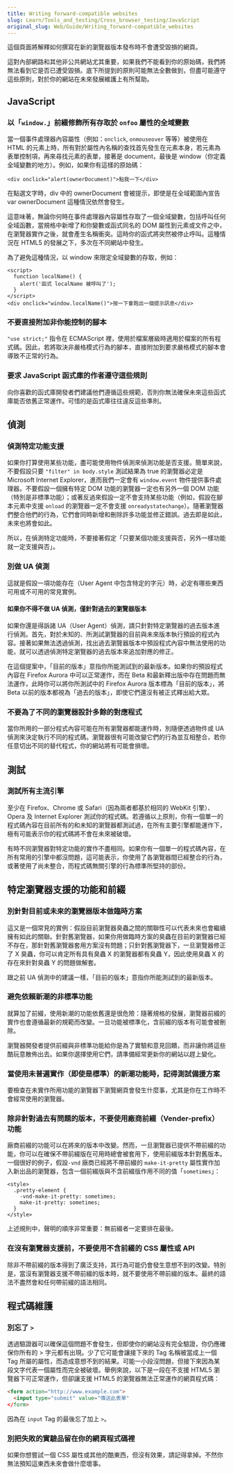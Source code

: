 ```yaml
---
title: Writing forward-compatible websites
slug: Learn/Tools_and_testing/Cross_browser_testing/JavaScript
original_slug: Web/Guide/Writing_forward-compatible_websites
---
```


這個頁面將解釋如何撰寫在新的瀏覽器版本發布時不會遭受毀損的網頁。

這對內部網路和其他非公共網站尤其重要，如果我們不能看到你的原始碼，我們將無法看到它是否已遭受毀損。底下所提到的原則可能無法全數做到，但盡可能遵守這些原則，對於你的網站在未來發展維護上有所幫助。

## JavaScript

### 以「`window.`」前綴修飾所有存取於 `onfoo` 屬性的全域變數

當一個事件處理器內容屬性（例如：`onclick`, `onmouseover` 等等）被使用在 HTML 的元素上時，所有對於屬性內名稱的查找首先發生在元素本身，若元素為表單控制項，再來尋找元素的表單，接著是 document，最後是 window（你定義全域變數的地方）。例如，如果你有這樣的原始碼：

```plain
<div onclick="alert(ownerDocument)">點我一下</div>
```

在點選文字時，div 中的 ownerDocument 會被提示，即使是在全域範圍內宣告 var ownerDocument 這種情況依然會發生。

這意味著，無論你何時在事件處理器內容屬性存取了一個全域變數，包括呼叫任何全域函數，當規格中新增了和你變數或函式同名的 DOM 屬性到元素或文件之中，在瀏覽器實作之後，就會產生名稱衝突。這時你的函式將突然被停止呼叫。這種情況在 HTML5 的發展之下，多次在不同網站中發生。

為了避免這種情況，以 window 來限定全域變數的存取，例如：

```plain
<script>
  function localName() {
    alert('函式 localName 被呼叫了');
  }
</script>
<div onclick="window.localName()">按一下會跑出一個提示訊息</div>
```

### 不要直接附加非你能控制的腳本

`"use strict;"` 指令在 ECMAScript 裡，使用於檔案層級時適用於檔案的所有程式碼。因此，若將取決非嚴格模式行為的腳本，直接附加到要求嚴格模式的腳本會導致不正常的行為。

### 要求 JavaScript 函式庫的作者遵守這些規則

向你喜歡的函式庫開發者們建議他們遵循這些規範，否則你無法確保未來這些函式庫能否依舊正常運作。可惜的是函式庫往往違反這些準則。

## 偵測

### 偵測特定功能支援

如果你打算使用某些功能，盡可能使用物件偵測來偵測功能是否支援。簡單來說，不要假設只要 `"filter" in body.style` 測試結果為 true 的瀏覽器必定是 Microsoft Internet Explorer，進而我們一定會有 `window.event` 物件提供事件處理器。不要假設一個擁有特定 DOM 功能的瀏覽器一定也有另外一個 DOM 功能（特別是非標準功能）；或著反過來假設一定不會支持某些功能（例如，假設在腳本元素中支援 `onload` 的瀏覽器一定不會支援 `onreadystatechange`）。隨著瀏覽器們整合他們的行為，它們會同時新增和刪除許多功能並修正錯誤。過去即是如此，未來也將會如此。

所以，在偵測特定功能時，不要接著假定「只要某個功能支援與否，另外一樣功能就一定支援與否」。

### 別做 UA 偵測

這就是假設一項功能存在（User Agent 中包含特定的字元）時，必定有哪些東西可用或不可用的常見實例。

#### 如果你不得不做 UA 偵測，僅針對過去的瀏覽器版本

如果你還是得訴諸 UA（User Agent）偵測，請只針對特定瀏覽器的過去版本進行偵測。首先，對於未知的、所測試瀏覽器的目前與未來版本執行預設的程式內容。接著如果無法透過偵測，找出過去瀏覽器版本中預設程式內容中無法使用的功能，就可以透過偵測特定瀏覽器的過去版本來追加對應的修正。

在這個提案中，「目前的版本」意指你所能測試到的最新版本。如果你的預設程式內容在 Firefox Aurora 中可以正常運作，而在 Beta 和最新釋出版中存在問題而無法運作，此時你可以將你所測試中的 Firefox Aurora 版本標為「目前的版本」，將 Beta 以前的版本都視為「過去的版本」，即使它們還沒有被正式釋出給大眾。

### 不要為了不同的瀏覽器設計多餘的對應程式

當你所用的一部分程式內容可能在所有瀏覽器都能運作時，別隨便透過物件或 UA 偵測來決定執行不同的程式碼。瀏覽器很有可能改變它們的行為並互相整合，若你任意切出不同的替代程式，你的網站將有可能會損壞。

## 測試

### 測試所有主流引擎

至少在 Firefox、Chrome 或 Safari（因為兩者都基於相同的 WebKit 引擎）、Opera 及 Internet Explorer 測試你的程式碼。若遵循以上原則，你有一個單一的程式碼內容在目前所有的和未知的瀏覽器都測試過，在所有主要引擎都能運作下，極有可能表示你的程式碼將不會在未來被破壞。

有時不同瀏覽器對特定功能的實作不盡相同。如果你有一個單一的程式碼內容，在所有常用的引擎中都沒問題，這可能表示，你使用了各瀏覽器間已經整合的行為，或著使用了尚未整合，而程式碼無關引擎的行為標準所堅持的部份。

## 特定瀏覽器支援的功能和前綴

### 別針對目前或未來的瀏覽器版本做臨時方案

這又是一個常見的實例：假設目前瀏覽器臭蟲之間的關聯性可以代表未來也會繼續擁有如此的關聯。針對舊瀏覽器，如果你用做臨時方案的臭蟲在目前的瀏覽器已經不存在，那針對舊瀏覽器套用方案沒有問題；只針對舊瀏覽器下，一旦瀏覽器修正了 X 臭蟲，你可以肯定所有具有臭蟲 X 的瀏覽器都有臭蟲 Y，因此使用臭蟲 X 的存在來針對臭蟲 Y 的問題做解套。

跟之前 UA 偵測中的建議一樣，「目前的版本」意指你所能測試到的最新版本。

### 避免依賴新潮的非標準功能

就算加了前綴，使用新潮的功能依舊還是很危險：隨著規格的發展，瀏覽器前綴的實作也會遵循最新的規範而改變。一旦功能被標準化，含前綴的版本有可能會被刪除。

瀏覽器開發者提供前綴與非標準功能給你是為了實驗和意見回饋，而非讓你將這些酷玩意散佈出去。如果你選擇使用它們，請準備經常更新你的網站以趕上變化。

### 當使用未普遍實作（即使是標準）的新潮功能時，記得測試備援方案

要檢查在未實作所用功能的瀏覽器下瀏覽網頁會發生什麼事，尤其是你在工作時不會經常使用的瀏覽器。

### 除非針對過去有問題的版本，不要使用廠商前綴（Vender-prefix）功能

廠商前綴的功能可以在將來的版本中改變。然而，一旦瀏覽器已提供不帶前綴的功能，你可以在確保不帶前綴版在可用時總會被套用下，使用前綴版本針對舊版本。一個很好的例子，假設`-vnd` 廠商已經將不帶前綴的 `make-it-pretty` 屬性實作加入新出品的瀏覽器，包含一個前綴版與不含前綴版作用不同的值「`sometimes`」：

```plain
<style>
  .pretty-element {
    -vnd-make-it-pretty: sometimes;
    make-it-pretty: sometimes;
  }
</style>
```

上述規則中，聲明的順序非常重要：無前綴者一定要排在最後。

### 在沒有瀏覽器支援前，不要使用不含前綴的 CSS 屬性或 API

除非不帶前綴的版本得到了廣泛支持，其行為可能仍會發生意想不到的改變。特別是，當沒有瀏覽器支援不帶前綴的版本時，就不要使用不帶前綴的版本。最終的語法不盡然會和任何帶前綴的語法相同。

## 程式碼維護

### 別忘了 `>`

透過驗證器可以確保這個問題不會發生，但即使你的網站沒有完全驗證，你仍應確保你所有的 > 字元都有出現。少了它可能會讓接下來的 Tag 名稱被當成上一個 Tag 所屬的屬性，而造成意想不到的結果。可能一小段沒問題，但接下來因為某段文字代表一個屬性而完全被破壞。舉例來說，以下是一段在不支援 HTML5 瀏覽器下可正常運作，但卻讓支援 HTML5 的瀏覽器無法正常運作的網頁程式碼：

```html
<form action="http://www.example.com">
  <input type="submit" value="傳送此表單"
</form>
```

因為在 `input` Tag 的最後忘了加上 `>`。

### 別把失敗的實驗品留在你的網頁程式碼裡

如果你想嘗試一個 CSS 屬性或其他的酷東西，但沒有效果，請記得拿掉。不然你無法預知這東西未來會做什麼壞事。
